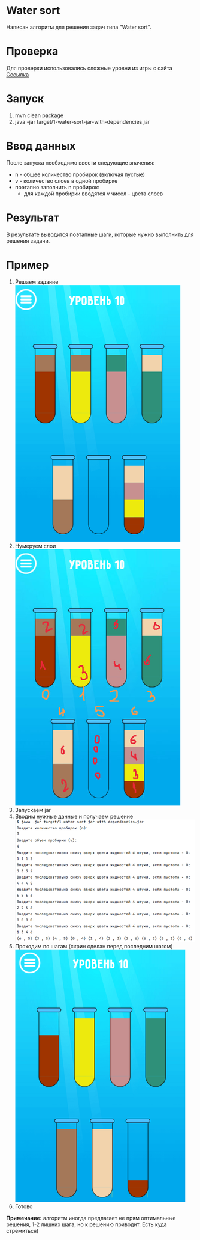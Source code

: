 # Water sort
Написан алгоритм для решения задач типа "Water sort".

# Проверка
Для проверки использовались сложные уровни из игры с сайта [Сссылка](https://yandex.ru/games/app/231397?utm_source=game_header_logo#app-id=231397&catalog-session-uid=catalog-430e8e36-33e0-550b-aa3f-b6dff9fe857b-1749878734635-a5d1&rtx-reqid=9147885116468428321&pos=%7B%22listType%22%3A%22played%22%2C%22tabCategory%22%3A%22common%22%7D&redir-data=%7B%22block%22%3A%22played%22%2C%22block_index%22%3A0%2C%22card%22%3A%22your_games%22%2C%22carousel_size%22%3A%221.88%22%2C%22col%22%3A1%2C%22first_screen%22%3A1%2C%22page%22%3A%22main%22%2C%22rn%22%3A251058215%2C%22row%22%3A0%2C%22rtx_reqid%22%3A%229147885116468428321%22%2C%22same_block_index%22%3A0%2C%22wrapper%22%3A%22played_games%22%2C%22games_request_id%22%3A%221749878734283707-533979887943242057-balancer-l7leveler-kubr-yp-klg-92-BAL%22%2C%22http_ref%22%3A%22https%253A%252F%252Fyandex.ru%252Fgames%252F%22%7D)

# Запуск
1. mvn clean package
2. java -jar target/1-water-sort-jar-with-dependencies.jar 

# Ввод данных
После запуска необходимо ввести следующие значения:
- n - общее количество пробирок (включая пустые)
- v - количество слоев в одной пробирке
- поэтапно заполнить n пробирок:
  - для каждой пробирки вводятся v чисел - цвета слоев

# Результат
В результате выводится поэтапные шаги, которые нужно выполнить для решения задачи.

# Пример
1. Решаем задание ![](readme_screenshots/img1.png)
2. Нумеруем слои ![](readme_screenshots/img2.png)
3. Запускаем jar
4. Вводим нужные данные и получаем решение ![](readme_screenshots/img3.png)
5. Проходим по шагам (скрин сделан перед последним шагом) ![](readme_screenshots/img4.png)
6. Готово


**Примечание:** алгоритм иногда предлагает не прям оптимальные решения, 1-2 лишних шага, но к решению приводит. Есть куда стремиться)